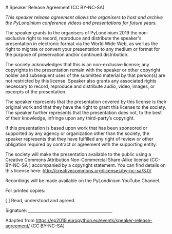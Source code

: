 # Speaker Release Agreement (CC BY-NC-SA)

_This speaker release agreement allows the organisers to host and archive the PyLondinium conference videos and presentations for future years._

The speaker grants to the organisers of PyLondinium 2019 the non-exclusive right to record, reproduce and distribute the speaker's presentation in electronic format via the World Wide Web, as well as the right to migrate or convert your presentation to any medium or format for the purpose of preservation and/or continued distribution.

The society acknowledges that this is an non-exclusive license; any copyrights in the presentation remain with the speaker or other copyright holder and subsequent uses of the submitted material by that person(s) are not restricted by this license. Speaker also grants any associated rights necessary to record, reproduce and distribute audio, video, images, or excerpts of the presentation.

The speaker represents that the presentation covered by this license is their original work and that they have the right to grant this license to the society. The speaker further represents that the presentation does not, to the best of their knowledge, infringe upon any third-party’s copyright.

If this presentation is based upon work that has been sponsored or supported by any agency or organization other than the society, the speaker represents that they have fulfilled any right of review or other obligation required by contract or agreement with the supporting entity.

The society will make the presentation available to the public using a Creative Commons Attribution Non-Commercial Share-Alike license (CC-BY-NC-SA ) accompanied by a copyright statement. You can find details on this license here: http://creativecommons.org/licenses/by-nc-sa/3.0/

 

Recordings will be made available on the PyLondinium YouTube Channel.

 

For printed copies:

[   ] Read, understood and agreed.

 

Signature: _________________________________________

Adapted from https://ep2019.europython.eu/events/speaker-release-agreement/ (CC BY-NC-SA)
